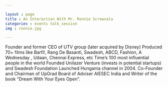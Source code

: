 ```yaml
---

layout : page
title : An Interaction With Mr. Ronnie Screwvala
categories : events talk_session
img : ronnie.jpg 

---
```


Founder and former CEO of UTV group (later acquired by Disney)
Produced 70+ films like Barfi!, Rang De Basanti, Swadesh, ABCD, Fashion, A Wednesday , Udaan, Chennai Express, etc
Time’s 100 most influential people in the world
Founded Unilazer Venture (invests in potential startups) and Swadesh Foundation
Launched Hungama channel in 2004. Co-Founder and Chairman of UpGrad
Board of Adviser AIESEC India and Writer of the book “Dream With Your Eyes Open”. 